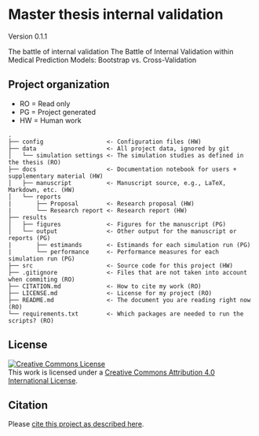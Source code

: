 # Master thesis internal validation

Version 0.1.1

The battle of internal validation The Battle of Internal Validation within Medical Prediction Models: Bootstrap vs. Cross-Validation


## Project organization
* RO = Read only
* PG = Project generated
* HW = Human work

```
.
├── config                  <- Configuration files (HW)
├── data                    <- All project data, ignored by git
│   └── simulation settings <- The simulation studies as defined in the thesis (RO)
├── docs                    <- Documentation notebook for users + supplementary material (HW)
│   ├── manuscript          <- Manuscript source, e.g., LaTeX, Markdown, etc. (HW)
│   └── reports             
|       ├── Proposal        <- Research proposal (HW)
|       └── Research report <- Research report (HW)            
├── results                 
│   ├── figures             <- Figures for the manuscript (PG)
│   └── output              <- Other output for the manuscript or reports (PG)
|       ├── estimands       <- Estimands for each simulation run (PG)
|       └── performance     <- Performance measures for each simulation run (PG)           
├── src                     <- Source code for this project (HW)
├── .gitignore              <- Files that are not taken into account when commiting (RO)
├── CITATION.md             <- How to cite my work (RO)
├── LICENSE.md              <- License for my project (RO)
├── README.md               <- The document you are reading right now (RO)
└── requirements.txt        <- Which packages are needed to run the scripts? (RO)

```


## License

<a rel="license" href="http://creativecommons.org/licenses/by/4.0/"><img alt="Creative Commons License" style="border-width:0" src="https://i.creativecommons.org/l/by/4.0/88x31.png" /></a><br />This work is licensed under a <a rel="license" href="http://creativecommons.org/licenses/by/4.0/">Creative Commons Attribution 4.0 International License</a>.

## Citation

Please [cite this project as described here](/CITATION.md).
